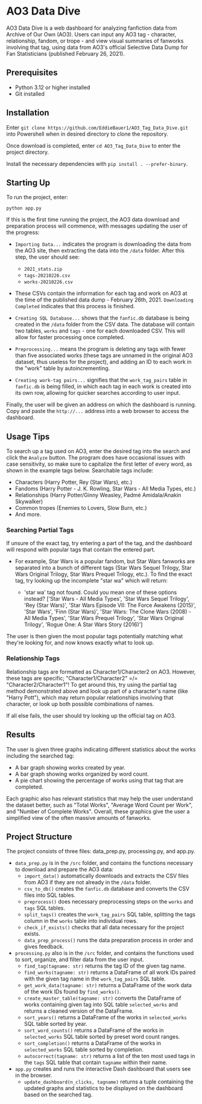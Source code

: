 # AO3 Data Dive
AO3 Data Dive is a web dashboard for analyzing fanfiction data from Archive of Our Own (AO3). Users can input any AO3 tag - character, relationship, fandom, or trope - and view visual summaries of fanworks involving that tag, using data from AO3's official Selective Data Dump for Fan Statisticians (published February 26, 2021).

## Prerequisites
- Python 3.12 or higher installed
- Git installed

## Installation
Enter `git clone https://github.com/EddieBauer1/AO3_Tag_Data_Dive.git` into Powershell when in desired directory to clone the repository.

Once download is completed, enter `cd AO3_Tag_Data_Dive` to enter the project directory.

Install the necessary dependencies with `pip install . --prefer-binary`.

## Starting Up
To run the project, enter:

`python app.py`

If this is the first time running the project, the AO3 data download and preparation process will commence, with messages updating the user of the progress:

- `Importing Data...` indicates the program is downloading the data from the AO3 site, then extracting the data into the `/data` folder. After this step, the user should see:
  - `2021_stats.zip` 
  - `tags-20210226.csv`
  - `works-20210226.csv` 

- These CSVs contain the information for each tag and work on AO3 at the time of the published data dump - February 26th, 2021. `Downloading Completed` indicates that this process is finished.

- `Creating SQL Database...` shows that the `fanfic.db` database is being created in the `/data` folder from the CSV data. The database will contain two tables, `works` and `tags` - one for each downloaded CSV. This will allow for faster processing once completed.

- `Preprocessing...` means the program is deleting any tags with fewer than five associated works (these tags are unnamed in the original AO3 dataset, thus useless for the project), and adding an ID to each work in the "work" table by autoincrementing.

- `Creating work-tag pairs...` signifies that the `work_tag_pairs` table in `fanfic.db` is being filled, in which each tag in each work is created into its own row, allowing for quicker searches according to user input. 

Finally, the user will be given an address on which the dashboard is running. Copy and paste the `http://...` address into a web browser to access the dashboard.

## Usage Tips
To search up a tag used on AO3, enter the desired tag into the search and click the `Analyze` button. The program does have occasional issues with case sensitivity, so make sure to capitalize the first letter of every word, as shown in the example tags below. Searchable tags include:
- Characters (Harry Potter, Rey (Star Wars), etc.)
- Fandoms (Harry Potter - J. K. Rowling, Star Wars - All Media Types, etc.) 
- Relationships (Harry Potter/Ginny Weasley, Padmé Amidala/Anakin Skywalker) 
- Common tropes (Enemies to Lovers, Slow Burn, etc.)
- And more. 

### Searching Partial Tags
If unsure of the exact tag, try entering a part of the tag, and the dashboard will respond with popular tags that contain the entered part.

- For example, Star Wars is a popular fandom, but Star Wars fanworks are separated into a bunch of different tags (Star Wars Sequel Trilogy, Star Wars Original Trilogy, Star Wars Prequel Trilogy, etc.). To find the exact tag, try looking up the incomplete "star wa" which will return:

  - 'star wa' tag not found. Could you mean one of these options instead? ['Star Wars - All Media Types', 'Star Wars Sequel Trilogy', 'Rey (Star Wars)', 'Star Wars Episode VII: The Force Awakens (2015)', 'Star Wars', 'Finn (Star Wars)', 'Star Wars: The Clone Wars (2008) - All Media Types', 'Star Wars Prequel Trilogy', 'Star Wars Original Trilogy', 'Rogue One: A Star Wars Story (2016)']

The user is then given the most popular tags potentially matching what they're looking for, and now knows exactly what to look up.

### Relationship Tags
Relationship tags are formatted as Character1/Character2 on AO3. However, these tags are specific; "Character1/Character2" =/= "Character2/Character1"! To get around this, try using the partial tag method demonstrated above and look up part of a character's name (like "Harry Pott"), which may return popular relationships involving that character, or look up both possible combinations of names.

If all else fails, the user should try looking up the official tag on AO3.

## Results
The user is given three graphs indicating different statistics about the works including the searched tag: 
- A bar graph showing works created by year. 
- A bar graph showing works organized by word count.
- A pie chart showing the percentage of works using that tag that are completed. 

Each graphic also has relevant statistics that may help the user understand the dataset better, such as "Total Works", "Average Word Count per Work", and "Number of Complete Works". Overall, these graphics give the user a simplified view of the often massive amounts of fanworks.

## Project Structure
The project consists of three files: data_prep.py, processing.py, and app.py.
- `data_prep.py` is in the `/src` folder, and contains the functions necessary to download and prepare the AO3 data:
  - `import_data()` automatically downloads and extracts the CSV files from AO3 if they are not already in the `/data` folder.
  - `csv_to_db()` creates the `fanfic.db` database and converts the CSV files into SQL tables.
  - `preprocess()` does necessary preprocessing steps on the `works` and `tags` SQL tables.
  - `split_tags()` creates the `work_tag_pairs` SQL table, splitting the tags column in the `works` table into individual rows.
  - `check_if_exists()` checks that all data necessary for the project exists.
  - `data_prep_process()` runs the data preparation process in order and gives feedback.
- `processing.py` also is in the `/src` folder, and contains the functions used to sort, organize, and filter data from the user input.
  - `find_tag(tagname: str)` returns the tag ID of the given tag name.
  - `find_works(tagname: str)` returns a DataFrame of all work IDs paired with the given tag name in the `work_tag_pairs` SQL table.
  - `get_work_data(tagname: str)` returns a DataFrame of the work data of the work IDs found by `find_works()`.
  - `create_master_table(tagname: str)` converts the DataFrame of works containing given tag into SQL table `selected_works` and returns a cleaned version of the DataFrame.
  - `sort_years()` returns a DataFrame of the works in `selected_works` SQL table sorted by year.
  - `sort_word_counts()` returns a DataFrame of the works in `selected_works` SQL table sorted by preset word count ranges.
  - `sort_completion()` returns a DataFrame of the works in `selected_works` SQL table sorted by completion.
  - `autocorrect(tagname: str)` returns a list of the ten most used tags in the `tags` SQL table that contain `tagname` within their name.
- `app.py` creates and runs the interactive Dash dashboard that users see in the browser.
  - `update_dashboard(n_clicks, tagname)` returns a tuple containing the updated graphs and statistics to be displayed on the dashboard based on the searched tag.




